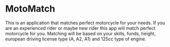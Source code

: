 # MotoMatch
This is an application that matches perfect motorcycle for your needs.
If you are an experienced rider or maybe new rider this app will match perfect motorcycle for you.
Matching will be based on your skills, funds, height, european driving license type (A, A2, A1) and 125cc type of engine.
